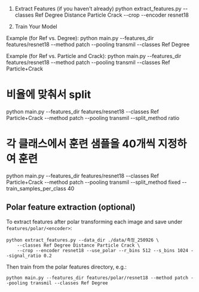 1. Extract Features (if you haven't already)
python extract_features.py --classes Ref Degree Distance Particle Crack --crop --encoder resnet18

2. Train Your Model

Example (for Ref vs. Degree):
python main.py --features_dir features/resnet18 --method patch --pooling transmil --classes Ref Degree

Example (for Ref vs. Particle and Crack):
python main.py --features_dir features/resnet18 --method patch --pooling transmil --classes Ref Particle+Crack


# 비율에 맞춰서 split
python main.py --features_dir features/resnet18 --classes Ref Particle+Crack --method patch --pooling transmil  --split_method ratio

# 각 클래스에서 훈련 샘플을 40개씩 지정하여 훈련
python main.py --features_dir features/resnet18 --classes Ref Particle+Crack --method patch --pooling transmil  --split_method fixed  --train_samples_per_class 40

## Polar feature extraction (optional)

To extract features after polar transforming each image and save under `features/polar/<encoder>`:

```
python extract_features.py --data_dir ./data/측정_250926 \
	--classes Ref Degree Distance Particle Crack \
	--crop --encoder resnet18 --use_polar --r_bins 512 --s_bins 1024 --signal_ratio 0.2
```

Then train from the polar features directory, e.g.:

```
python main.py --features_dir features/polar/resnet18 --method patch --pooling transmil --classes Ref Degree
```
